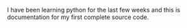 I have been learning python for the last few weeks and this is documentation for my first complete source code.
